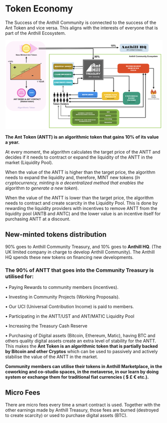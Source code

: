 # Token Economy

The Success of the Anthill Community is connected to the success of the Ant Token and vice versa. This aligns with the interests of everyone that is part of the Anthill Ecosystem.

![click to enlarge](<.gitbook/assets/Anthill Token Economy (2).png>)

**The Ant Token (ANTT) is an algorithmic token that gains 10% of its value a year.**

At every moment, the algorithm calculates the target price of the ANTT and decides if it needs to contract or expand the liquidity of the ANTT in the market (Liquidity Pool).

When the value of the ANTT is higher than the target price, the algorithm needs to expand the liquidity and, therefore, MINT new tokens (_In cryptocurrency, minting is a decentralized method that enables the_ algorithm _to generate a new token_).

When the value of the ANTT is lower than the target price, the algorithm needs to contract and create scarcity in the Liquidity Pool. This is done by rewarding the liquidity providers with incentives to remove ANTT from the liquidity pool (ANTB and ANTC) and the lower value is an incentive itself for purchasing ANTT at a discount.

## New-minted tokens distribution&#x20;

90% goes to Anthill Community Treasury, and 10% goes to **Anthill HQ**. (The UK limited company in charge to develop Anthill Community). The Anthill HQ spends these new tokens on financing new developments.

### **The 90% of ANTT that goes into the Community Treasury is utilised for:**

• Paying Rewards to community members (incentives).

• Investing in Community Projects (Working Proposals).

• Our UCI (Universal Contribution Income) is paid to members.

• Participating in the ANTT/UST and ANT/MATIC Liquidity Pool

• Increasing the Treasury Cash Reserve

• Purchasing of Digital assets (Bitcoin, Ethereum, Matic), having BTC and others quality digital assets create an extra level of stability for the ANTT. This makes the **Ant Token is an algorithmic token that is partially backed by Bitcoin and other Cryptos** which can be used to passively and actively stabilise the value of the ANTT in the market.

**Community members can utilise their tokens in Anthill Marketplace, in the coworking and co-studio spaces, in the metaverse, in our learn by doing system or exchange them for traditional fiat currencies ( $ £ € etc.).**

## Micro Fees

There are micro fees every time a smart contract is used. Together with the other earnings made by Anthill Treasury, those fees are burned (destroyed to create scarcity) or used to purchase digital assets (BTC).
